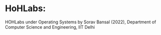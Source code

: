 
HoHLabs: 
========


HOHLabs under Operating Systems by Sorav Bansal (2022), Department of Computer Science and Engineering, IIT Delhi

